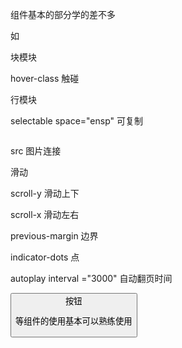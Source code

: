 组件基本的部分学的差不多

如

<view>    块模块

hover-class   触碰



<text>  行模块

selectable space="ensp"    可复制

<image>

src     图片连接

<scroll-view > 滑动

scroll-y  滑动上下

scroll-x 滑动左右

<swiper >   

previous-margin   边界

indicator-dots  点

autoplay interval ="3000"  自动翻页时间

<button> 按钮

等组件的使用基本可以熟练使用

